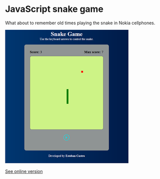 # JavaScript snake game

What about to remember old times playing the snake in Nokia cellphones.

![Snake Game](./og-snake.png)

[See online version](ecastrogit.github.io/snake-game/)

